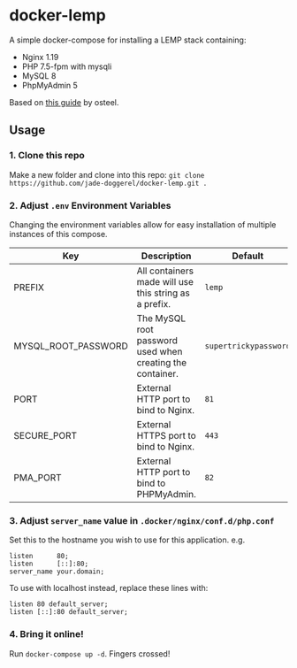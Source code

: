 # docker-lemp
A simple docker-compose for installing a LEMP stack containing:

* Nginx 1.19
* PHP 7.5-fpm with mysqli
* MySQL 8
* PhpMyAdmin 5

Based on [this guide](https://tech.osteel.me/posts/docker-for-local-web-development-part-1-a-basic-lemp-stack) by osteel.

## Usage

### 1. Clone this repo
Make a new folder and clone into this repo:
`git clone https://github.com/jade-doggerel/docker-lemp.git .`

### 2. Adjust `.env` Environment Variables
Changing the environment variables allow for easy installation of multiple instances of this compose.


| Key | Description | Default |
|-----|-------------|---------|
|PREFIX|All containers made will use this string as a prefix.|`lemp`|
|MYSQL_ROOT_PASSWORD|The MySQL root password used when creating the container.|`supertrickypassword`|
|PORT|External HTTP port to bind to Nginx.|`81`|
|SECURE_PORT|External HTTPS port to bind to Nginx.|`443`|
|PMA_PORT|External HTTP port to bind to PHPMyAdmin.|`82`|

### 3. Adjust `server_name` value in `.docker/nginx/conf.d/php.conf`
Set this to the hostname you wish to use for this application.
e.g.
```
listen      80;
listen      [::]:80;
server_name your.domain;
```

To use with localhost instead, replace these lines with:

```
listen 80 default_server;
listen [::]:80 default_server;
```

### 4. Bring it online!
Run `docker-compose up -d`. Fingers crossed!
